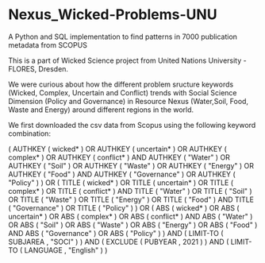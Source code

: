 # Nexus_Wicked-Problems-UNU
A Python and SQL implementation to find patterns in 7000 publication metadata from SCOPUS

This is a part of Wicked Science project from United Nations University - FLORES, Dresden.

We were curious about how the different problem sructure keywords (Wicked, Complex, Uncertain and Conflict) trends with Social Science Dimension (Policy and Governance) in Resource Nexus (Water,Soil, Food, Waste and Energy) around different regions in the world.

We first downloaded the csv data from Scopus using the following keyword combination:

( AUTHKEY ( wicked* )  OR  AUTHKEY ( uncertain* )  OR  AUTHKEY ( complex* )  OR  AUTHKEY ( conflict* )  AND  AUTHKEY ( "Water" )  OR  AUTHKEY ( "Soil" )  OR  AUTHKEY ( "Waste" )  OR  AUTHKEY ( "Energy" )  OR  AUTHKEY ( "Food" )  AND  AUTHKEY ( "Governance" )  OR  AUTHKEY ( "Policy" ) )  OR  ( TITLE ( wicked* )  OR  TITLE ( uncertain* )  OR  TITLE ( complex* )  OR  TITLE ( conflict* )  AND  TITLE ( "Water" )  OR  TITLE ( "Soil" )  OR  TITLE ( "Waste" )  OR  TITLE ( "Energy" )  OR  TITLE ( "Food" )  AND  TITLE ( "Governance" )  OR  TITLE ( "Policy" ) )  OR  ( ABS ( wicked* )  OR  ABS ( uncertain* )  OR  ABS ( complex* )  OR  ABS ( conflict* )  AND  ABS ( "Water" )  OR  ABS ( "Soil" )  OR  ABS ( "Waste" )  OR  ABS ( "Energy" )  OR  ABS ( "Food" )  AND  ABS ( "Governance" )  OR  ABS ( "Policy" ) )  AND  ( LIMIT-TO ( SUBJAREA ,  "SOCI" ) )  AND  ( EXCLUDE ( PUBYEAR ,  2021 ) )  AND  ( LIMIT-TO ( LANGUAGE ,  "English" ) ) 

